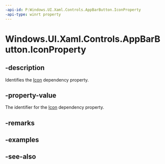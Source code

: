 ```yaml
---
-api-id: P:Windows.UI.Xaml.Controls.AppBarButton.IconProperty
-api-type: winrt property
---
```


<!-- Property syntax
public Windows.UI.Xaml.DependencyProperty IconProperty { get; }
-->

# Windows.UI.Xaml.Controls.AppBarButton.IconProperty

## -description
Identifies the [Icon](appbarbutton_icon.md) dependency property.



## -property-value
The identifier for the [Icon](appbarbutton_icon.md) dependency property.

## -remarks

## -examples

## -see-also

